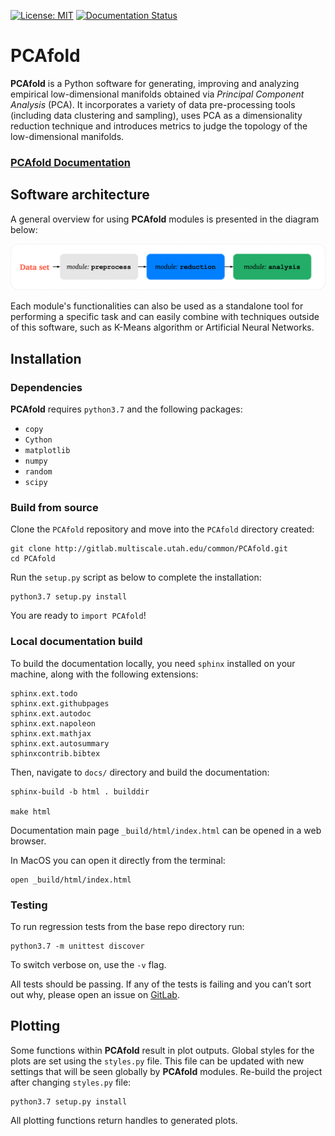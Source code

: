 [![License: MIT](https://img.shields.io/badge/License-MIT-yellow.svg)](https://opensource.org/licenses/MIT)
[![Documentation Status](https://readthedocs.org/projects/pcafold/badge/?version=latest)](https://pcafold.readthedocs.io/en/latest/?badge=latest)

# PCAfold

**PCAfold** is a Python software for generating, improving and analyzing empirical
low-dimensional manifolds obtained via *Principal Component Analysis* (PCA).
It incorporates a variety of data pre-processing tools (including data clustering
and sampling), uses PCA as a dimensionality reduction technique and introduces
metrics to judge the topology of the low-dimensional manifolds.

### [PCAfold Documentation](https://pcafold.readthedocs.io/en/latest/)

## Software architecture

A general overview for using **PCAfold** modules is presented in the diagram
below:

![Screenshot](docs/images/PCAfold-diagram.png)

Each module's functionalities can also be used as a standalone tool for
performing a specific task and can easily combine with techniques outside of
this software, such as K-Means algorithm or Artificial Neural Networks.

## Installation

### Dependencies

**PCAfold** requires `python3.7` and the following packages:

- `copy`
- `Cython`
- `matplotlib`
- `numpy`
- `random`
- `scipy`

### Build from source

Clone the `PCAfold` repository and move into the `PCAfold` directory created:

```
git clone http://gitlab.multiscale.utah.edu/common/PCAfold.git
cd PCAfold
```

Run the `setup.py` script as below to complete the installation:

```
python3.7 setup.py install
```

You are ready to `import PCAfold`!

### Local documentation build

To build the documentation locally, you need `sphinx` installed on your machine,
along with the following extensions:

```
sphinx.ext.todo
sphinx.ext.githubpages
sphinx.ext.autodoc
sphinx.ext.napoleon
sphinx.ext.mathjax
sphinx.ext.autosummary
sphinxcontrib.bibtex
```

Then, navigate to `docs/` directory and build the documentation:

```
sphinx-build -b html . builddir

make html
```

Documentation main page `_build/html/index.html` can be opened in a web browser.

In MacOS you can open it directly from the terminal:

```
open _build/html/index.html
```

### Testing

To run regression tests from the base repo directory run:

```
python3.7 -m unittest discover
```

To switch verbose on, use the `-v` flag.

All tests should be passing. If any of the tests is failing and you can’t sort
out why, please open an issue on [GitLab](https://gitlab.multiscale.utah.edu/common/PCAfold).

## Plotting

Some functions within **PCAfold** result in plot outputs. Global styles for the
plots are set using the `styles.py` file. This file can be updated with new
settings that will be seen globally by **PCAfold** modules. Re-build the project
after changing `styles.py` file:

```
python3.7 setup.py install
```

All plotting functions return handles to generated plots.

